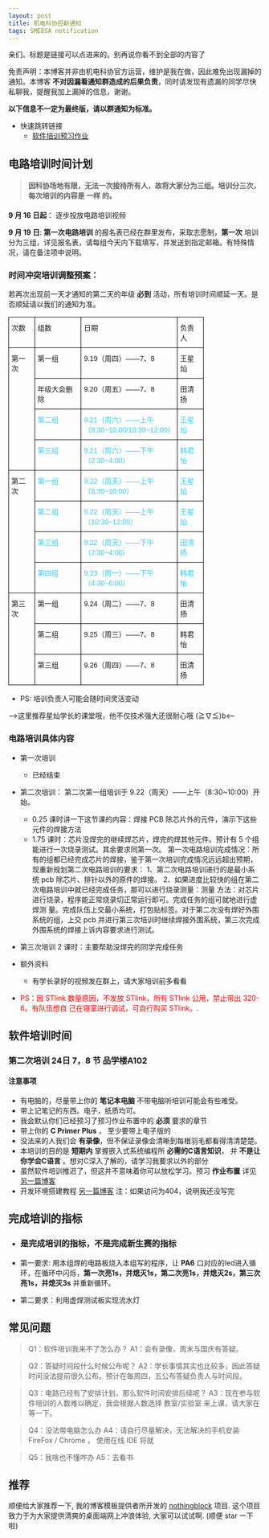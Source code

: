 ```yaml
---
layout: post
title: 机电科协招新通知
tags: SMEESA notification
---
```


亲们。标题是链接可以点进来的。别再说你看不到全部的内容了

免责声明：本博客并非由机电科协官方运营，维护是我在做，因此难免出现漏掉的通知。本博客 **不对因漏看通知群造成的后果负责**，同时请发现有遗漏的同学尽快私聊我，提醒我加上漏掉的信息，谢谢。

**以下信息不一定为最终版，请以群通知为标准。**
- 快速跳转链接
    - <a href="#softwareHomework">软件培训预习作业</a>

## 电路培训时间计划
> #### 因科协场地有限，无法一次接待所有人，故将大家分为三组。培训分三次，每次培训的内容是 **一样** 的。

**9 月 16 日起**： 逐步投放电路培训视频

**9 月 19 日**: **第一次电路培训** 的报名表已经在群里发布，采取志愿制，**第一次** 培训分为三组，详见报名表，请每组今天内下载填写，并发送到指定邮箱。有特殊情况，请在备注项中说明。

### 时间冲突培训调整预案： 
若再次出现前一天才通知的第二天的年级 **必到** 活动，所有培训时间顺延一天。是否顺延请以我们的通知为准。
<style type="text/css">
.tg  {border-collapse:collapse;border-spacing:0;}
.tg td{font-family:Arial, sans-serif;font-size:14px;padding:10px 5px;border-style:solid;border-width:1px;overflow:hidden;word-break:normal;border-color:black;}
.tg th{font-family:Arial, sans-serif;font-size:14px;font-weight:normal;padding:10px 5px;border-style:solid;border-width:1px;overflow:hidden;word-break:normal;border-color:black;}
.tg .tg-0lax{text-align:left;vertical-align:top}
.tg .tg-d8fm{color:#34cdf9;text-align:left;vertical-align:top}
</style>
<table class="tg" style="undefined;table-layout: fixed; width: 389px">
<colgroup>
<col style="width: 53px">
<col style="width: 95px">
<col style="width: 188px">
<col style="width: 53px">
</colgroup>
  <tr>
    <th class="tg-0lax">次数</th>
    <th class="tg-0lax">组数</th>
    <th class="tg-0lax">日期</th>
    <th class="tg-0lax">负责人</th>
  </tr>
  <tr>
    <td class="tg-0lax" rowspan="4">第一次</td>
    <td class="tg-0lax">第一组</td>
    <td class="tg-0lax">9.19（周四）——7、8</td>
    <td class="tg-0lax">王星灿</td>
  </tr>
  <tr>
    <td class="tg-0lax">年级大会删除</td>
    <td class="tg-0lax">9.20（周五）——7、8</td>
    <td class="tg-0lax">田清扬</td>
  </tr>
  <tr>
    <td class="tg-d8fm">第二组</td>
    <td class="tg-d8fm">9.21（周六）——上午（8:30~10:00/10:30~12:00）</td>
    <td class="tg-d8fm">王星灿</td>
  </tr>
  <tr>
    <td class="tg-d8fm">第三组</td>
    <td class="tg-d8fm">9.21（周六）——下午（2:30~4:00）</td>
    <td class="tg-d8fm">韩君怡</td>
  </tr>
  <tr>
    <td class="tg-0lax" rowspan="4">第二次</td>
    <td class="tg-d8fm">第一组</td>
    <td class="tg-d8fm">9.22（周天）——上午（8:30~10:00）</td>
    <td class="tg-d8fm">王星灿</td>
  </tr>
  <tr>
    <td class="tg-d8fm">第二组</td>
    <td class="tg-d8fm">9.22（周天）——上午（10:30~12:00）</td>
    <td class="tg-d8fm">王星灿</td>
  </tr>
  <tr>
    <td class="tg-d8fm">第三组</td>
    <td class="tg-d8fm">9.22（周天）——下午（2:30~4:00）</td>
    <td class="tg-d8fm">田清扬</td>
  </tr>
  <tr>
    <td class="tg-d8fm">第四组</td>
    <td class="tg-d8fm">9.23（周一）——下午（4:30~6:00）</td>
    <td class="tg-d8fm">韩君怡</td>
  </tr>
  <tr>
    <td class="tg-0lax" rowspan="3">第三次</td>
    <td class="tg-0lax">第一组</td>
    <td class="tg-0lax">9.24（周二）——7、8</td>
    <td class="tg-0lax">田清扬</td>
  </tr>
  <tr>
    <td class="tg-0lax">第二组</td>
    <td class="tg-0lax">9.25（周三）——7、8</td>
    <td class="tg-0lax">韩君怡</td>
  </tr>
  <tr>
    <td class="tg-0lax">第三组</td>
    <td class="tg-0lax">9.26（周四）——7、8</td>
    <td class="tg-0lax">田清扬</td>
  </tr>
</table>


- PS: 培训负责人可能会随时间灵活变动

--><span class="heimu" title="你知道的太多了">这里推荐星灿学长的课堂哦，他不仅技术强大还很耐心哦 (≧∇≦)b</span><--


### 电路培训具体内容
- 第一次培训 
    - 已经结束
- 第二次培训：
    第二次第一组培训于 9.22（周天）——上午（8:30~10:00）开始。
  - 0.25 课时讲一下这节课的内容：焊接 PCB 除芯片外的元件，演示下这些元件的焊接方法 
  - 1.75 课时：芯片没焊完的继续焊芯片，焊完的焊其他元件。预计有 5 个组能进行一次烧录测试。其余要求同第一次。 第一次电路培训完成情况：所有的组都已经完成芯片的焊接，鉴于第一次培训完成情况远远超出预期，现重新规划第二次电路培训的要求： 1、第二次电路培训进行的是最小系统 pcb 除芯片、排针以外的原件的焊接。 2、如果进度比较快的组在第二次电路培训中就已经完成任务，那可以进行烧录测量：测量 方法：对芯片进行烧录，程序能正常烧录切正常运行即可。完成任务的组可就地进行虚焊测 量。完成队伍上交最小系统，打包贴标签。对于第二次没有焊好外围系统的组，上交 pcb 并进行第三次培训时继续焊接外围系统，第三次完成外围系统的焊接上诉内容要求进行测试。

- 第三次培训 2 课时：主要帮助没焊完的同学完成任务

- 额外资料
    - 有学长录好的视频发在群上，请大家培训前多看看

- <span style="color:red">PS：因 STlink 数量原因，不发放 STlink，所有 STlink 公用，禁止带出 320-6。有队伍想自 己在寝室进行调试，可自行购买 STlink。</span>.


## 软件培训时间
<div id="softwareHomework"></div>

### 第二次培训 24日 7，8 节 品学楼A102

#### 注意事项

  - 有电脑的，尽量带上你的 **笔记本电脑** 不带电脑听培训可能会有些难受。
  - 带上记笔记的东西。电子，纸质均可。
  - 我会默认你们已经预习了预习作业布置中的 **必须** 要求的章节
  - 带上你的 **C Primer Plus** ， 至少要带上电子版的
  - 没法来的人我们会 **有录像**，但不保证录像会清晰到每根羽毛都看得清清楚楚。
  - 本培训的目的是 **短期内** 掌握嵌入式系统编程所 **必需的C语言知识**， 并 **不是让你学会C语言** 。想对C深入了解的，请学习我要求以外的部分
  - 虽然软件培训推迟了，但这并不意味着你可以放松学习。预习 **作业布置** 详见<a href="/software-edu-pre-homework-1">另一篇博客</a>
  - 开发环境搭建教程 <a href="/cubemx-and-keil-installing">另一篇博客</a> 注：如果访问为404，说明我还没写完
      

## 完成培训的指标
 - ### 是完成培训的指标，不是完成新生赛的指标

 - 第一要求: 用本组焊的电路板烧入本组写的程序，让 **PA6** 口对应的led进入循环，在循环中闪烁，**第一次亮1s，并熄灭1s，第二次亮1s，并熄灭2s，第三次亮1s，并熄灭3s** 并重新循环。
 - 第二要求：利用虚焊测试板实现流水灯

## 常见问题

> Q1：软件培训我来不了怎么办？
> A1：会有录像，周末与国庆有答疑。

> Q2：答疑时间段什么时候公布呢？
> A2：学长事情其实也比较多，因此答疑时间没法提前很久公布。预计在每周四，五公布答疑负责人与时间段。

> Q3：电路已经有了安排计划，那么软件时间安排后续呢？
> A3：现在参与软件培训的人数难以确定，我会根据人数选择 教室/实验室 来上课，请大家在等一下。

> Q4：没法带电脑怎么办
> A4：请自行尽量解决，无法解决的手机安装FireFox / Chrome ， 使用在线 IDE 将就

> Q5：我啥也不懂咋办
> A5：去看书

## 推荐

顺便给大家推荐一下, 我的博客模板提供者所开发的 [nothingblock](https://github.com/dorjmi/nothingblock) 项目. 这个项目致力于为大家提供清爽的桌面端网上冲浪体验, 大家可以试试啊. (顺便 star 一下啦)

